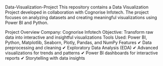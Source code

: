 Data-Visualization-Project
This repository contains a Data Visualization Project developed in collaboration with Cognorise Infotech. The project focuses on analyzing datasets and creating meaningful visualizations using Power BI and Python.

Project Overview
Company: Cognorise Infotech
Objective: Transform raw data into interactive and insightful visualizations
Tools Used: Power BI, Python, Matplotlib, Seaborn, Plotly, Pandas, and NumPy
Features
✔ Data preprocessing and cleaning
✔ Exploratory Data Analysis (EDA)
✔ Advanced visualizations for trends and patterns
✔ Power BI dashboards for interactive reports
✔ Storytelling with data insights
